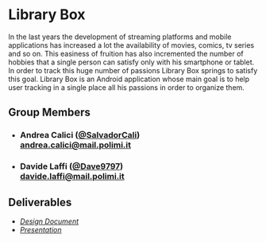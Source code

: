 # Library Box
In the last years the development of streaming platforms and mobile applications has increased a lot the availability of movies, comics, tv series and so on. This easiness of fruition has also incremented the number of hobbies that a single person can satisfy only with his smartphone or tablet. In order to track this huge number of passions Library Box springs to satisfy this goal. Library Box is an Android application whose main goal is to help user tracking in a single place all his passions in order to organize them.

## Group Members
- ###   Andrea Calici ([@SalvadorCali](https://github.com/SalvadorCali))<br>andrea.calici@mail.polimi.it
- ###   Davide Laffi ([@Dave9797](https://github.com/Dave9797))<br>davide.laffi@mail.polimi.it

## Deliverables

* [*Design Document*](https://github.com/SalvadorCali/am03-ing-sw-2019-Bernasconi-Calici-Comelli/blob/master/deliverables/Initial-UML.pdf)
* [*Presentation*](https://github.com/SalvadorCali/am03-ing-sw-2019-Bernasconi-Calici-Comelli/blob/master/deliverables/Final-UML.pdf)
